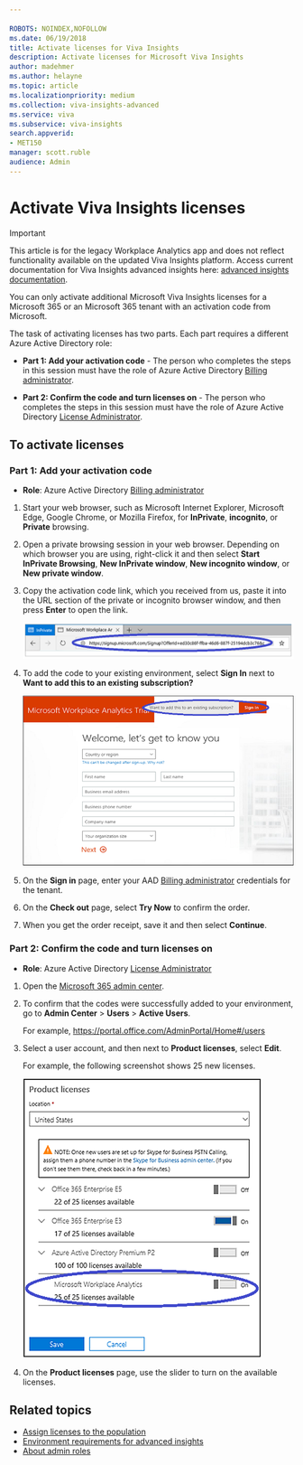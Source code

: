 ```yaml
---

ROBOTS: NOINDEX,NOFOLLOW
ms.date: 06/19/2018
title: Activate licenses for Viva Insights
description: Activate licenses for Microsoft Viva Insights 
author: madehmer
ms.author: helayne
ms.topic: article
ms.localizationpriority: medium 
ms.collection: viva-insights-advanced 
ms.service: viva 
ms.subservice: viva-insights 
search.appverid: 
- MET150 
manager: scott.ruble
audience: Admin
---
```


# Activate Viva Insights licenses

>[!Important]
>This article is for the legacy Workplace Analytics app and does not reflect functionality available on the updated Viva Insights platform. Access current documentation for Viva Insights advanced insights here: [advanced insights documentation](../advanced/introduction-to-advanced-insights.md).

You can only activate additional Microsoft Viva Insights licenses for a Microsoft 365 or an Microsoft 365 tenant with an activation code from Microsoft.

The task of activating licenses has two parts. Each part requires a different Azure Active Directory role:

* **Part 1: Add your activation code** - The person who completes the steps in this session must have the role of Azure Active Directory [Billing administrator](/azure/active-directory/roles/permissions-reference#billing-administrator).

* **Part 2: Confirm the code and turn licenses on** - The person who completes the steps in this session must have the role of Azure Active Directory [License Administrator](/azure/active-directory/roles/permissions-reference#license-administrator).

## To activate licenses

### Part 1: Add your activation code

* **Role**: Azure Active Directory [Billing administrator](/azure/active-directory/roles/permissions-reference#billing-administrator)

1. Start your web browser, such as Microsoft Internet Explorer, Microsoft Edge, Google Chrome, or Mozilla Firefox, for **InPrivate**, **incognito**, or **Private** browsing.
2. Open a private browsing session in your web browser. Depending on which browser you are using, right-click it and then select **Start InPrivate Browsing**, **New InPrivate window**, **New incognito window**, or **New private window**.
3. Copy the activation code link, which you received from us, paste it into the URL section of the private or incognito browser window, and then press **Enter** to open the link.

   ![Promotional code link.](../images/wpa/setup/promo-code.png)  

4. To add the code to your existing environment, select **Sign In** next to **Want to add this to an existing subscription?**

   ![Promotional code sign-in.](../images/wpa/setup/sign-in.png)

5. On the **Sign in** page, enter your AAD [Billing administrator](/azure/active-directory/roles/permissions-reference#billing-administrator) credentials for the tenant.
6. On the **Check out** page, select **Try Now** to confirm the order.
7. When you get the order receipt, save it and then select **Continue**.

### Part 2: Confirm the code and turn licenses on

* **Role**: Azure Active Directory [License Administrator](/azure/active-directory/roles/permissions-reference#license-administrator)

1. Open the [Microsoft 365 admin center](https://admin.microsoft.com).
2. To confirm that the codes were successfully added to your environment, go to **Admin Center** > **Users** > **Active Users**.

   For example,  https://portal.office.com/AdminPortal/Home#/users

3. Select a user account, and then next to **Product licenses**, select **Edit**.

   For example, the following screenshot shows 25 new licenses.

   ![Promotional licenses.](../images/wpa/setup/promo-licenses.png)  

4. On the **Product licenses** page, use the slider to turn on the available licenses.

## Related topics

* [Assign licenses to the population](../setup/Assign-licenses-to-population.md)
* [Environment requirements for advanced insights](/viva/insights/setup/environment-requirements?toc=/viva/insights/use/toc.json&bc=/viva/insights/breadcrumb/toc.json)
* [About admin roles](/microsoft-365/admin/add-users/about-admin-roles?view=o365-worldwide&preserve-view=true)

